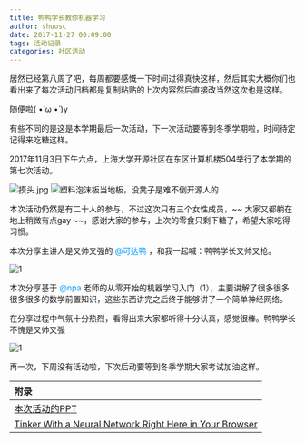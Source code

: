 ```yaml
---
title: 鸭鸭学长教你机器学习
author: shuosc
date: 2017-11-27 00:09:00
tags: 活动记录
categories: 社区活动
---
```

居然已经第八周了吧，每周都要感慨一下时间过得真快这样，然后其实大概你们也看出来了每次活动归档都是复制粘贴的上次内容然后直接改当然这次也是这样。

随便啦( •̀ ω •́ )y

有些不同的是这是本学期最后一次活动，下一次活动要等到冬季学期啦，时间待定记得来吃糖这样。

2017年11月3日下午六点，上海大学开源社区在东区计算机楼504举行了本学期的第七次活动。

![摸头.jpg](/img/17秋/7.1.jpg)
![塑料泡沫板当地板，没凳子是难不倒开源人的](/img/17秋/7.2.jpg)

本次活动仍然是有二十人的参与，不过这次只有三个女性成员，~~ 大家又都躺在地上稍微有点gay ~~，感谢大家的参与，上次的零食只剩下糖了，希望大家吃得习惯。

本次分享主讲人是又帅又强的 <font color=#0099ff> @可达鸭 </font> ，和我一起喊：鸭鸭学长又帅又抢。

![1](/img/17秋/7.3.jpg)

本次分享基于 <font color=#0099ff> @npa </font> 老师的从零开始的机器学习入门（1），主要讲解了很多很多很多很多的数学前置知识，这些东西讲完之后终于能够讲了一个简单神经网络。

在分享过程中气氛十分热烈，看得出来大家都听得十分认真，感觉很棒。鸭鸭学长不愧是又帅又强

![1](/img/17秋/7.4.jpg)

再一次，下周没有活动啦，下次后动要等到冬季学期大家考试加油这样。

| 附录 |
| :------- |
|[本次活动的PPT](https://github.com/shuopensourcecommunity/meta-OSC/raw/master/activities/2017/autumn/week8/logistic%20.pdf)|
|[Tinker With a Neural Network Right Here in Your Browser](http://playground.tensorflow.org/)|